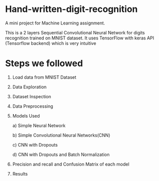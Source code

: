 # Hand-written-digit-recognition
A mini project for Machine Learning assignment.

This is a 2 layers Sequential Convolutional Neural Network for digits recognition trained on MNIST dataset. It uses TensorFlow with keras API (Tensorflow backend) which is very intuitive

# Steps we followed

1. Load data from MNIST Dataset
2. Data Exploration
3. Dataset Inspection
4. Data Preprocessing
5. Models Used

      a) Simple Neural Network
      
      b) Simple Convolutional Neural Networks(CNN)
      
      c) CNN with Dropouts
      
      d) CNN with Dropouts and Batch Normalization
      
6. Precision and recall and Confusion Matrix of each model
7. Results
